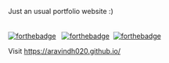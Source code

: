  Just an usual portfolio website :)
<br> 
<br>
<br>
  [![forthebadge](https://forthebadge.com/images/badges/uses-html.svg)](https://forthebadge.com) &nbsp;
       [![forthebadge](https://forthebadge.com/images/badges/uses-css.svg)](https://forthebadge.com)&nbsp;
        [![forthebadge](https://forthebadge.com/images/badges/uses-js.svg)](https://forthebadge.com)
          
Visit https://aravindh020.github.io/
